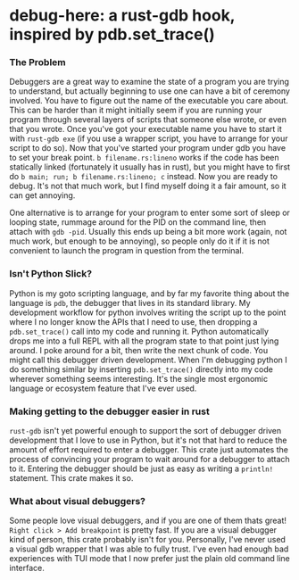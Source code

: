 # debug-here: a rust-gdb hook, inspired by pdb.set_trace()

### The Problem

Debuggers are a great way to examine the state of a program
you are trying to understand, but actually beginning to use
one can have a bit of ceremony involved. You have to figure
out the name of the executable you care about. This can be
harder than it might initially seem if you are running
your program through several layers of scripts that someone else
wrote, or even that you wrote. Once you've got your executable
name you have to start it with `rust-gdb exe` (if you use a wrapper
script, you have to arrange for your script to do so). Now that
you've started your program under gdb you have to set your break
point. `b filename.rs:lineno` works if the code has been statically
linked (fortunately it usually has in rust), but you might have to
first do `b main; run; b filename.rs:lineno; c` instead. Now you
are ready to debug. It's not that much work, but I find myself
doing it a fair amount, so it can get annoying.

One alternative is to arrange for your program to enter some sort
of sleep or looping state, rummage around for the PID on the command
line, then attach with `gdb -pid`. Usually this ends up being a bit
more work (again, not much work, but enough to be annoying), so people
only do it if it is not convenient to launch the program in question
from the terminal.

### Isn't Python Slick?

Python is my goto scripting language, and by far my favorite thing
about the language is `pdb`, the debugger that lives in its standard
library. My development workflow for python involves writing the
script up to the point where I no longer know the APIs that I need
to use, then dropping a `pdb.set_trace()` call into my code and
running it. Python automatically drops me into a full REPL with all
the program state to that point just lying around. I poke around for
a bit, then write the next chunk of code. You might call this debugger
driven development. When I'm debugging python I do something similar
by inserting `pdb.set_trace()` directly into my code wherever something
seems interesting. It's the single most ergonomic language or ecosystem
feature that I've ever used.

### Making getting to the debugger easier in rust

`rust-gdb` isn't yet powerful enough to support the sort of debugger
driven development that I love to use in Python, but it's not that
hard to reduce the amount of effort required to enter a debugger.
This crate just automates the process of convincing your program to
wait around for a debugger to attach to it. Entering the debugger should
be just as easy as writing a `println!` statement. This crate makes it
so.

### What about visual debuggers?

Some people love visual debuggers, and if you are one of them thats great!
`Right click > Add breakpoint` is pretty fast. If you are a visual debugger
kind of person, this crate probably isn't for you. Personally, I've never
used a visual gdb wrapper that I was able to fully trust. I've even had
enough bad experiences with TUI mode that I now prefer just the plain old
command line interface.
